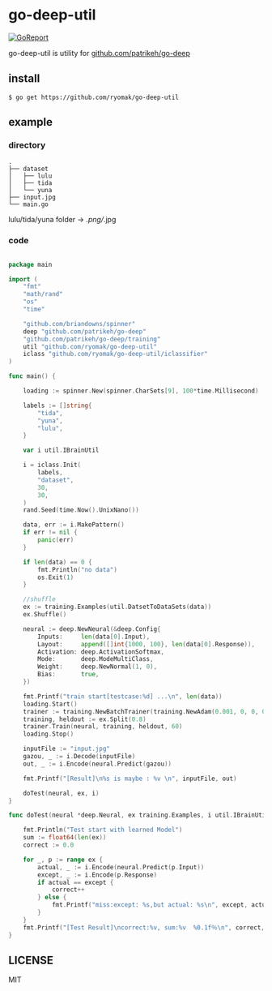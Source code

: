 # go-deep-util
[![GoReport](https://goreportcard.com/badge/github.com/ryomak/go-deep-assets)](https://goreportcard.com/report/github.com/ryomak/go-deep-assets)  

go-deep-util is utility for [github.com/patrikeh/go-deep](https://github.com/patrikeh/go-deep)
## install
```
$ go get https://github.com/ryomak/go-deep-util
```
## example
### directory

```
.
├── dataset
│   ├── lulu
│   ├── tida
│   └── yuna
├── input.jpg
└── main.go
```
lulu/tida/yuna folder -> *.png/*.jpg

### code

```go

package main

import (
	"fmt"
	"math/rand"
	"os"
	"time"

	"github.com/briandowns/spinner"
	deep "github.com/patrikeh/go-deep"
	"github.com/patrikeh/go-deep/training"
	util "github.com/ryomak/go-deep-util"
	iclass "github.com/ryomak/go-deep-util/iclassifier"
)

func main() {

	loading := spinner.New(spinner.CharSets[9], 100*time.Millisecond)

	labels := []string{
		"tida",
		"yuna",
		"lulu",
	}

	var i util.IBrainUtil

	i = iclass.Init(
		labels,
		"dataset",
		30,
		30,
	)
	rand.Seed(time.Now().UnixNano())

	data, err := i.MakePattern()
	if err != nil {
		panic(err)
	}

	if len(data) == 0 {
		fmt.Println("no data")
		os.Exit(1)
	}

	//shuffle
	ex := training.Examples(util.DatsetToDataSets(data))
	ex.Shuffle()

	neural := deep.NewNeural(&deep.Config{
		Inputs:     len(data[0].Input),
		Layout:     append([]int{1000, 100}, len(data[0].Response)),
		Activation: deep.ActivationSoftmax,
		Mode:       deep.ModeMultiClass,
		Weight:     deep.NewNormal(1, 0),
		Bias:       true,
	})

	fmt.Printf("train start[testcase:%d] ...\n", len(data))
	loading.Start()
	trainer := training.NewBatchTrainer(training.NewAdam(0.001, 0, 0, 0), 40, len(ex)/2, 12)
	training, heldout := ex.Split(0.8)
	trainer.Train(neural, training, heldout, 60)
	loading.Stop()

	inputFile := "input.jpg"
	gazou, _ := i.Decode(inputFile)
	out, _ := i.Encode(neural.Predict(gazou))

	fmt.Printf("[Result]\n%s is maybe : %v \n", inputFile, out)

	doTest(neural, ex, i)
}

func doTest(neural *deep.Neural, ex training.Examples, i util.IBrainUtil) {

	fmt.Println("Test start with learned Model")
	sum := float64(len(ex))
	correct := 0.0

	for _, p := range ex {
		actual, _ := i.Encode(neural.Predict(p.Input))
		except, _ := i.Encode(p.Response)
		if actual == except {
			correct++
		} else {
			fmt.Printf("miss:except: %s,but actual: %s\n", except, actual)
		}
	}
	fmt.Printf("[Test Result]\ncorrect:%v, sum:%v  %0.1f％\n", correct, sum, 100*correct/sum)
}

```
## LICENSE
MIT
